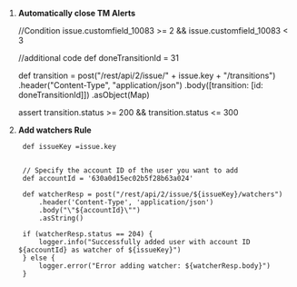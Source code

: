 

1. **Automatically close TM Alerts**
    
    //Condition
    issue.customfield_10083 >= 2 && issue.customfield_10083 < 3
    
    //additional code 
    def doneTransitionId = 31
    
    def transition = post("/rest/api/2/issue/" + issue.key + "/transitions")
                .header("Content-Type", "application/json")
                .body([transition: [id: doneTransitionId]])
                .asObject(Map)
    
    assert transition.status >= 200 && transition.status <= 300



2. **Add watchers Rule**

        def issueKey =issue.key
        
        
        // Specify the account ID of the user you want to add
        def accountId = '630a0d15ec02b5f28b63a024'
        
        def watcherResp = post("/rest/api/2/issue/${issueKey}/watchers")
            .header('Content-Type', 'application/json')
            .body("\"${accountId}\"")
            .asString()
        
        if (watcherResp.status == 204) {
            logger.info("Successfully added user with account ID ${accountId} as watcher of ${issueKey}")
        } else {
            logger.error("Error adding watcher: ${watcherResp.body}")
        }










